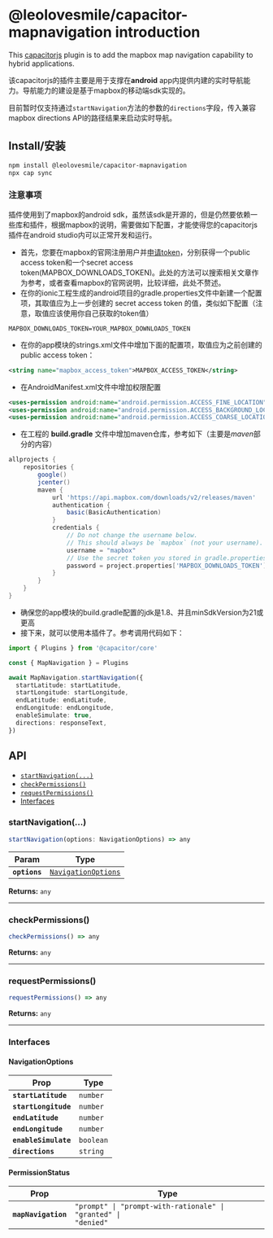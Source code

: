 # @leolovesmile/capacitor-mapnavigation introduction

This [capacitorjs](https://capacitorjs.com/) plugin is to add the mapbox map navigation capability to hybrid applications.

该capacitorjs的插件主要是用于支撑在**android** app内提供内建的实时导航能力。导航能力的建设是基于mapbox的移动端sdk实现的。

目前暂时仅支持通过`startNavigation`方法的参数的`directions`字段，传入兼容mapbox directions API的路径结果来启动实时导航。

## Install/安装

```bash
npm install @leolovesmile/capacitor-mapnavigation
npx cap sync
```

### 注意事项

插件使用到了mapbox的android sdk，虽然该sdk是开源的，但是仍然要依赖一些库和插件，根据mapbox的说明，需要做如下配置，才能使得您的capacitorjs插件在android studio内可以正常开发和运行。

- 首先，您要在mapbox的官网注册用户并[申请token](https://account.mapbox.com/access-tokens)，分别获得一个public access token和一个secret access token(MAPBOX_DOWNLOADS_TOKEN)。此处的方法可以搜索相关文章作为参考，或者查看mapbox的官网说明，比较详细，此处不赘述。
- 在你的ionic工程生成的android项目的gradle.properties文件中新建一个配置项，其取值应为上一步创建的 secret access token 的值，类似如下配置（注意，取值应该使用你自己获取的token值）

```properties
MAPBOX_DOWNLOADS_TOKEN=YOUR_MAPBOX_DOWNLOADS_TOKEN
```

- 在你的app模块的strings.xml文件中增加下面的配置项，取值应为之前创建的 public access token：

```xml
<string name="mapbox_access_token">MAPBOX_ACCESS_TOKEN</string>
```

- 在AndroidManifest.xml文件中增加权限配置

```xml
<uses-permission android:name="android.permission.ACCESS_FINE_LOCATION" />
<uses-permission android:name="android.permission.ACCESS_BACKGROUND_LOCATION" />
<uses-permission android:name="android.permission.ACCESS_COARSE_LOCATION" />
```

- 在工程的 **build.gradle** 文件中增加maven仓库，参考如下（主要是*maven*部分的内容）

```gradle
allprojects {
    repositories {
        google()
        jcenter()
        maven {
            url 'https://api.mapbox.com/downloads/v2/releases/maven'
            authentication {
                basic(BasicAuthentication)
            }
            credentials {
                // Do not change the username below.
                // This should always be `mapbox` (not your username).
                username = "mapbox"
                // Use the secret token you stored in gradle.properties as the password
                password = project.properties['MAPBOX_DOWNLOADS_TOKEN'] ?: ""
            }
        }
    }
}
```

- 确保您的app模块的build.gradle配置的jdk是1.8、并且minSdkVersion为21或更高
- 接下来，就可以使用本插件了。参考调用代码如下：

```typescript
import { Plugins } from '@capacitor/core'

const { MapNavigation } = Plugins

await MapNavigation.startNavigation({
  startLatitude: startLatitude,
  startLongitude: startLongitude,
  endLatitude: endLatitude,
  endLongitude: endLongitude,
  enableSimulate: true,
  directions: responseText,
})
```

## API

<docgen-index>

- [`startNavigation(...)`](#startnavigation)
- [`checkPermissions()`](#checkpermissions)
- [`requestPermissions()`](#requestpermissions)
- [Interfaces](#interfaces)

</docgen-index>

<docgen-api>
<!--Update the source file JSDoc comments and rerun docgen to update the docs below-->

### startNavigation(...)

```typescript
startNavigation(options: NavigationOptions) => any
```

| Param         | Type                                                            |
| ------------- | --------------------------------------------------------------- |
| **`options`** | <code><a href="#navigationoptions">NavigationOptions</a></code> |

**Returns:** <code>any</code>

---

### checkPermissions()

```typescript
checkPermissions() => any
```

**Returns:** <code>any</code>

---

### requestPermissions()

```typescript
requestPermissions() => any
```

**Returns:** <code>any</code>

---

### Interfaces

#### NavigationOptions

| Prop                 | Type                 |
| -------------------- | -------------------- |
| **`startLatitude`**  | <code>number</code>  |
| **`startLongitude`** | <code>number</code>  |
| **`endLatitude`**    | <code>number</code>  |
| **`endLongitude`**   | <code>number</code>  |
| **`enableSimulate`** | <code>boolean</code> |
| **`directions`**     | <code>string</code>  |

#### PermissionStatus

| Prop                | Type                                                                      |
| ------------------- | ------------------------------------------------------------------------- |
| **`mapNavigation`** | <code>"prompt" \| "prompt-with-rationale" \| "granted" \| "denied"</code> |

</docgen-api>
